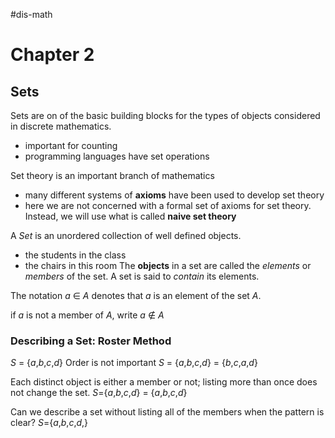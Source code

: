 #dis-math 
# Chapter 2

## Sets

Sets are on of the basic building blocks for the types of objects considered in discrete mathematics.
- important for counting 
- programming languages have set operations

Set theory is an important branch of mathematics
- many different systems of **axioms** have been used to develop set theory
- here we are not concerned with a formal set of axioms for set theory. Instead, we will use what is called **naive set theory** 

A *Set* is an unordered collection of well defined objects.
- the students in the class
- the chairs in this room
The **objects** in a set are called the *elements* or *members* of the set. A set is said to *contain* its elements.

The notation *a* $\in$ *A* denotes that *a* is an element of the set *A*.

if *a* is not a member of *A*, write *a* $\notin$ *A*

### Describing a Set: Roster Method

*S* = {*a*,*b*,*c*,*d*}
Order is not important
*S* = {*a*,*b*,*c*,*d*} = {*b*,*c*,*a*,*d*}

Each distinct object is either a member or not; listing more than once does not change the set.
*S*={*a*,*b*,*c*,*d*} = {*a*,*b*,*c*,*d*}

Can we describe a set without listing all of the members when the pattern is clear?
*S*={*a*,*b*,*c*,*d*,}